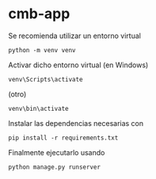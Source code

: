 # cmb-app

Se recomienda utilizar un entorno virtual
```shellscript
python -m venv venv
```

Activar dicho entorno virtual
(en Windows)
```shellscript
venv\Scripts\activate
```
(otro)
```shellscript
venv\bin\activate
```

Instalar las dependencias necesarias con 
```shellscript
pip install -r requirements.txt
```

Finalmente ejecutarlo usando
```shellscript
python manage.py runserver
```



